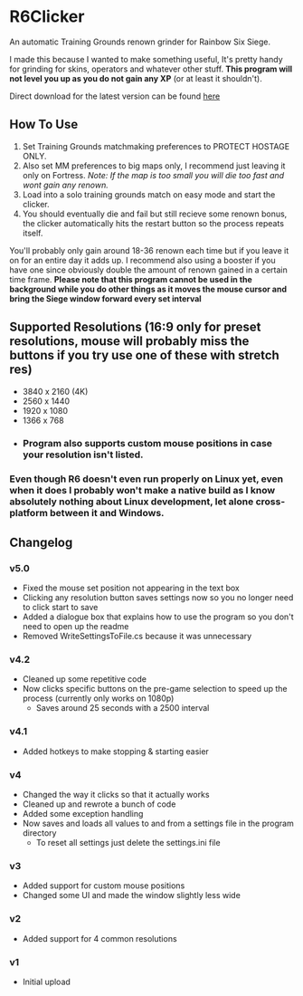 # R6Clicker
An automatic Training Grounds renown grinder for Rainbow Six Siege.

I made this because I wanted to make something useful, It's pretty handy for grinding for skins, operators and whatever other stuff.
**This program will not level you up as you do not gain any XP** (or at least it shouldn't).

Direct download for the latest version can be found [here](https://github.com/phreshbrread/R6Clicker/releases/download/v5.0/R6Clicker.zip)

## How To Use
1. Set Training Grounds matchmaking preferences to PROTECT HOSTAGE ONLY.
2. Also set MM preferences to big maps only, I recommend just leaving it only on Fortress.
_Note: If the map is too small you will die too fast and wont gain any renown._
3. Load into a solo training grounds match on easy mode and start the clicker.
4. You should eventually die and fail but still recieve some renown bonus, the clicker automatically hits the restart button so the process repeats itself.

You'll probably only gain around 18-36 renown each time but if you leave it on for an entire day it adds up. I recommend also using a booster if you have one since obviously double the amount of renown gained in a certain time frame.
**Please note that this program cannot be used in the background while you do other things as it moves the mouse cursor and bring the Siege window forward every set interval**

## Supported Resolutions (16:9 only for preset resolutions, mouse will probably miss the buttons if you try use one of these with stretch res)
- 3840 x 2160 (4K)
- 2560 x 1440
- 1920 x 1080
- 1366 x 768
- ### Program also supports custom mouse positions in case your resolution isn't listed.

### Even though R6 doesn't even run properly on Linux yet, even when it does I probably won't make a native build as I know absolutely nothing about Linux development, let alone cross-platform between it and Windows.

## Changelog
### v5.0
- Fixed the mouse set position not appearing in the text box
- Clicking any resolution button saves settings now so you no longer need to click start to save
- Added a dialogue box that explains how to use the program so you don't need to open up the readme
- Removed WriteSettingsToFile.cs because it was unnecessary

### v4.2
- Cleaned up some repetitive code
- Now clicks specific buttons on the pre-game selection to speed up the process (currently only works on 1080p)
  - Saves around 25 seconds with a 2500 interval
### v4.1
- Added hotkeys to make stopping & starting easier
### v4
- Changed the way it clicks so that it actually works
- Cleaned up and rewrote a bunch of code
- Added some exception handling
- Now saves and loads all values to and from a settings file in the program directory
  - To reset all settings just delete the settings.ini file
### v3
- Added support for custom mouse positions
- Changed some UI and made the window slightly less wide
### v2
- Added support for 4 common resolutions
### v1
- Initial upload
